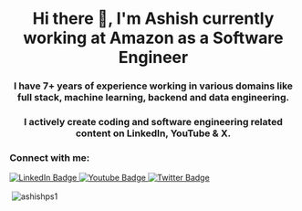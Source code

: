 <h1 align="center">Hi there 👋, I'm Ashish currently working at Amazon as a Software Engineer</h1>
<h3 align="center">I have 7+ years of experience working in various domains like full stack, machine learning, backend and data engineering.</h3>
<h3 align="center">I actively create coding and software engineering related content on LinkedIn, YouTube & X.</h3>

<h3 align="left">Connect with me:</h3>
<div id="badges">
  <a href="https://www.linkedin.com/in/ashishps1/">
    <img src="https://img.shields.io/badge/LinkedIn-blue?style=for-the-badge&logo=linkedin&logoColor=white" alt="LinkedIn Badge"/>
  </a>  
  <a href="https://www.youtube.com/channel/UCUicT5osQLEL11TimsC8I1g">
    <img src="https://img.shields.io/badge/YouTube-red?style=for-the-badge&logo=youtube&logoColor=white" alt="Youtube Badge"/>
  </a>
  <a href="https://twitter.com/ashishps_1">
    <img src="https://img.shields.io/badge/Twitter-blue?style=for-the-badge&logo=twitter&logoColor=white" alt="Twitter Badge"/>
  </a>
</div>

<p>&nbsp;<img align="center" src="https://github-readme-stats.vercel.app/api?username=ashishps1&show_icons=true&locale=en" alt="ashishps1" /></p>
